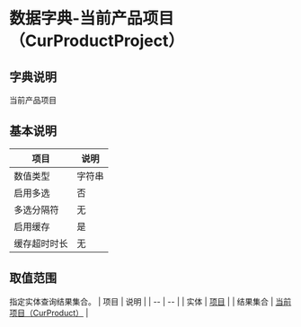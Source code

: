 # 数据字典-当前产品项目（CurProductProject）
## 字典说明
当前产品项目

## 基本说明
| 项目 | 说明 |
| -- | -- |
| 数值类型 | 字符串 |
| 启用多选 | 否 |
| 多选分隔符 | 无 |
| 启用缓存 | 是 |
| 缓存超时时长 | 无 |

## 取值范围
指定实体查询结果集合。
| 项目 | 说明 |
| -- | -- |
| 实体 | [项目](../module/zentao/Project) |
| 结果集合 | [当前项目（CurProduct）]() |

